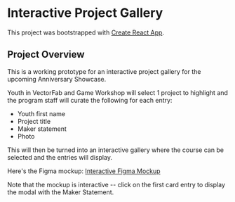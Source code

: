# Interactive Project Gallery

This project was bootstrapped with [Create React App](https://github.com/facebook/create-react-app).

## Project Overview

This is a working prototype for an interactive project gallery for the upcoming Anniversary Showcase.

Youth in VectorFab and Game Workshop will select 1 project to highlight and the program staff will curate the following for each entry:

- Youth first name
- Project title
- Maker statement
- Photo

This will then be turned into an interactive gallery where the course can be selected and the entries will display.

Here's the Figma mockup: [Interactive Figma Mockup](https://www.figma.com/proto/TnTYGSRLncLKfOETSyhuZYQf/dhf-interactive-gallery?node-id=0%3A1&viewport=286%2C71%2C0.110861&scaling=scale-down)

Note that the mockup is interactive -- click on the first card entry to display the modal with the Maker Statement.
